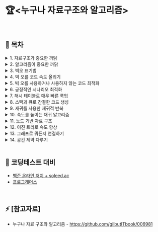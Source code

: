 # 🏆<누구나 자료구조와 알고리즘>

<br>

## 🌱 목차
<details>
<summary>1. 자료구조가 중요한 까닭</summary>

   1. 배열: 기초 자료 구조
   2. 읽기
   3. 검색
   4. 삽입
   5. 삭제
   6. 집합: 단 하나의 규칙이 효율성을 바꾼다
   7. 마무리

</details>

<details>
<summary>2. 알고리즘이 중요한 까닭</summary>

   1. 정렬된 배열
   2. 정렬된 배열의 검색
   3. 이진 검색
   4. 이진검색 대 선형 검색
   5. 마무리

</details>

<details>
<summary>3. 빅오 표기법</summary>

   1. 빅오: 단계 수 계산
   2. 상수 시간과 선형 시간
   3. 같은 알고리즘, 다른 시나리오
   4. 세 번째 유형의 알고리즘
   5. 로가리즘
   6. O(log N) 해석
   7. 실전예제
   8. 마무리

</details>

<details>
<summary>4. 빅 오를 코드 속도 올리기</summary>

   1. 버블 정렬
   2. 버블 정렬 실제로 해보기
   3. 버블 정렬 구현
   4. 버블 정렬의 효율성
   5. 이차 문제
   6. 선형 해결법
   7. 마무리

</details>

<details>
<summary>5. 빅 오를 사용하거나 사용하지 않는 코드 최적화</summary>

1. 선택 정렬
2. 선택 정렬 실제로 해보기
3. 선택 정렬 구현
4. 선택 정렬의 효율성
5. 상수 무시하기
6. 빅 오의 역할
7. 실제 예제
8. 마무리

</details>

<details>
<summary>6. 긍정적인 시나리오 최적화</summary>

1. 삽입 정렬
2. 삽입 정렬해보기
3. 삽입 정렬 구현
4. 삽입 정렬의 효율성
5. 평균적인 경우
6. 실제 예제 
7. 마무리

</details>

<details>
<summary>7. 해시 테이블로 매우 빠른 룩업</summary>

</details>

<details>
<summary>8. 스택과 큐로 간결한 코드 생성</summary>

</details>

<details>
<summary>9. 재귀를 사용한 재귀적 반복</summary>

</details>

<details>
<summary>10. 속도를 높이는 재귀 알고리즘</summary>

</details>

<details>
<summary>11. 노드 기반 자료 구조</summary>

</details>

<details>
<summary>12. 이진 트리로 속도 향상</summary>

</details>

<details>
<summary>13. 그래프로 뭐든지 연결하기</summary>

</details>

<details>
<summary>14. 공간 제약 다루기</summary>

</details>

<br>

## 🤔 코딩테스트 대비 
- [백준 온라인 저지 + soleed.ac](https://solved.ac/)
- [프로그래머스](https://school.programmers.co.kr/)<br>
<br>


## ⚡ [참고자료]

- 누구나 자료 구조와 알고리즘 - <https://github.com/gilbutITbook/006981>
